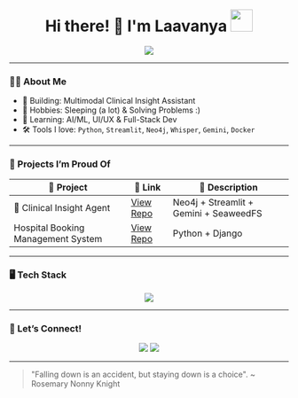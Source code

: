 <h1 align="center">Hi there! 🌸 I'm Laavanya <img src="https://media.giphy.com/media/10WnOHz9zRgHJK/giphy.gif" width="40" /></h1>

<p align="center">
  <img src="https://readme-typing-svg.demolab.com?font=Fira+Code&pause=1000&color=F59FC9&center=true&vCenter=true&width=435&lines=Data+Scientist+%F0%9F%94%8E;Builder+of+Cute+AI+Projects+%F0%9F%A4%96;Pixel+Art+Lover+%F0%9F%8E%A8;Working+on+Clinical+AI+Tools+%F0%9F%8C%90" />
</p>

---

### 👩‍🔬 About Me

- 🧠 Building: Multimodal Clinical Insight Assistant    
- 🧵 Hobbies: Sleeping (a lot) & Solving Problems :)
- 🌱 Learning: AI/ML, UI/UX & Full-Stack Dev  
- 🛠️ Tools I love: `Python`, `Streamlit`, `Neo4j`, `Whisper`, `Gemini`, `Docker`

---

### 🌼 Projects I’m Proud Of
| 🌟 Project | 🔗 Link | 💬 Description |
|-----------|---------|----------------|
| 🧠 Clinical Insight Agent | [View Repo](https://github.com/mooncoffee04/assignment) | Neo4j + Streamlit + Gemini + SeaweedFS |
| Hospital Booking Management System | [View Repo](https://github.com/mooncoffee04/booking-system) | Python + Django |
---

### 🖥️ Tech Stack
<p align="center">
  <img src="https://skillicons.dev/icons?i=python,streamlit,docker,neo4j,html,css,javascript,lovable,postgresql,mysql,oracle" />
</p>

---

### 🎀 Let’s Connect!
<p align="center">
  <a href="www.linkedin.com/in/laavanya-mishra-0157752b9"><img src="https://img.shields.io/badge/LinkedIn-%230077B5.svg?style=for-the-badge&logo=linkedin&logoColor=white"/></a>
  <a href="github.com/mooncoffee04"><img src="https://img.shields.io/badge/Portfolio-Fancy🪄-pink?style=for-the-badge"/></a>
</p>

---

> "Falling down is an accident, but staying down is a choice". ~ Rosemary Nonny Knight

